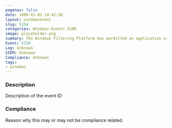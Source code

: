 ```yaml
---
pagenav: false
date: 1800-01-01 14:42:38
layout: windowsevent
slug: 5154
categories: Windows-Events 5100
image: placeholder.png
summary: The Windows Filtering Platform has permitted an application or service to listen on a port for incoming connections
Event: 5154
Log: Unknown
SIEM: Unknown
Compliance: Unknown
tags:
- windows
---
```


### Description

Description of the event ID

### Compliance

Reason why this may or may not be compliance related.
